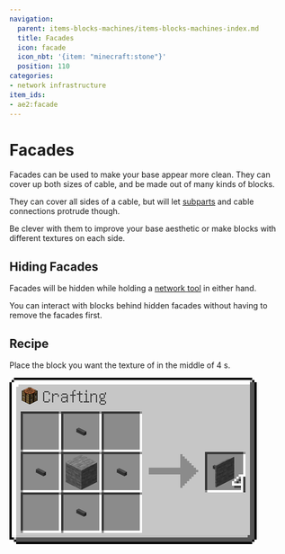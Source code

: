 ```yaml
---
navigation:
  parent: items-blocks-machines/items-blocks-machines-index.md
  title: Facades
  icon: facade
  icon_nbt: '{item: "minecraft:stone"}'
  position: 110
categories:
- network infrastructure
item_ids:
- ae2:facade
---
```


# Facades

Facades can be used to make your base appear more clean. They can cover up both sizes of cable, and be made out of many
kinds of blocks.

<GameScene zoom="6" background="transparent">
  <ImportStructure src="../assets/assemblies/facades_1.snbt" />
  <IsometricCamera yaw="195" pitch="30" />
</GameScene>

They can cover all sides of a cable, but will let [subparts](../ae2-mechanics/cable-subparts.md) and cable connections
protrude though.

<GameScene zoom="6"  interactive={true}>
  <ImportStructure src="../assets/assemblies/facades_2.snbt" />
  <IsometricCamera yaw="195" pitch="30" />
</GameScene>

Be clever with them to improve your base aesthetic or make blocks with different textures on each side.

<GameScene zoom="4" interactive={true}>
  <ImportStructure src="../assets/assemblies/facades_3.snbt" />
  <IsometricCamera yaw="195" pitch="30" />
</GameScene>

## Hiding Facades

Facades will be hidden while holding a <a href="network_tool.md">network tool</a> in either hand.

You can interact with blocks behind hidden facades without having to remove the facades first.

## Recipe

Place the block you want the texture of in the middle of 4 <ItemLink id="cable_anchor" />s.

![Facade Recipe](../assets/diagrams/facade_recipe.png)
